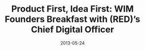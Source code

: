 ---
layout: post
title:  "Product First, Idea First: WIM Founders Breakfast with (RED)’s Chief Digital Officer"
date:   2013-05-24
image:  placeholder.png
categories: ""
---